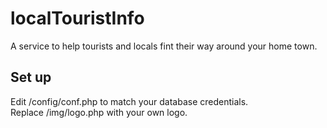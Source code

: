 # localTouristInfo
A service to help tourists and locals fint their way around your home town.

## Set up
Edit /config/conf.php to match your database credentials.  
Replace /img/logo.php with your own logo.
